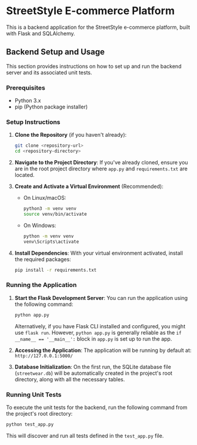 # StreetStyle E-commerce Platform

This is a backend application for the StreetStyle e-commerce platform, built with Flask and SQLAlchemy.

## Backend Setup and Usage

This section provides instructions on how to set up and run the backend server and its associated unit tests.

### Prerequisites

*   Python 3.x
*   pip (Python package installer)

### Setup Instructions

1.  **Clone the Repository** (if you haven't already):
    ```bash
    git clone <repository-url>
    cd <repository-directory>
    ```

2.  **Navigate to the Project Directory**:
    If you've already cloned, ensure you are in the root project directory where `app.py` and `requirements.txt` are located.

3.  **Create and Activate a Virtual Environment** (Recommended):
    *   On Linux/macOS:
        ```bash
        python3 -m venv venv
        source venv/bin/activate
        ```
    *   On Windows:
        ```bash
        python -m venv venv
        venv\Scripts\activate
        ```

4.  **Install Dependencies**:
    With your virtual environment activated, install the required packages:
    ```bash
    pip install -r requirements.txt
    ```

### Running the Application

1.  **Start the Flask Development Server**:
    You can run the application using the following command:
    ```bash
    python app.py
    ```
    Alternatively, if you have Flask CLI installed and configured, you might use `flask run`. However, `python app.py` is generally reliable as the `if __name__ == '__main__':` block in `app.py` is set up to run the app.

2.  **Accessing the Application**:
    The application will be running by default at:
    `http://127.0.0.1:5000/`

3.  **Database Initialization**:
    On the first run, the SQLite database file (`streetwear.db`) will be automatically created in the project's root directory, along with all the necessary tables.

### Running Unit Tests

To execute the unit tests for the backend, run the following command from the project's root directory:

```bash
python test_app.py
```

This will discover and run all tests defined in the `test_app.py` file.